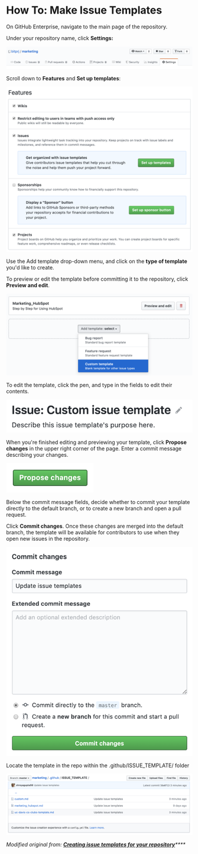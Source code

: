 # How To: Make Issue Templates

On GitHub Enterprise, navigate to the main page of the repository.

Under your repository name, click **Settings:**

![](../../.gitbook/assets/screenshot-2020-04-04-at-8.49.08-am.png)

Scroll down to **Features** and **Set up templates**:

![](../../.gitbook/assets/screenshot-2020-04-04-at-8.49.58-am.png)

Use the Add template drop-down menu, and click on the **type of template** you'd like to create.

To preview or edit the template before committing it to the repository, click **Preview and edit**.

![](../../.gitbook/assets/screenshot-2020-04-04-at-8.50.57-am.png)

To edit the template, click the pen, and type in the fields to edit their contents.

![](../../.gitbook/assets/screenshot-2020-04-04-at-8.52.16-am.png)

When you're finished editing and previewing your template, click **Propose changes** in the upper right corner of the page. Enter a commit message describing your changes.

![](../../.gitbook/assets/screenshot-2020-04-04-at-9.14.29-am.png)

Below the commit message fields, decide whether to commit your template directly to the default branch, or to create a new branch and open a pull request.

Click **Commit changes**. Once these changes are merged into the default branch, the template will be available for contributors to use when they open new issues in the repository.

![](../../.gitbook/assets/screenshot-2020-04-04-at-9.14.48-am.png)

Locate the template in the repo within the .github/ISSUE\_TEMPLATE/ folder

![](../../.gitbook/assets/screenshot-2020-04-04-at-9.17.54-am.png)

_Modified original from:_ [_**Creating issue templates for your repository**_](https://help.github.com/en/enterprise/2.15/user/articles/creating-issue-templates-for-your-repository)_\*\*\*\*_


